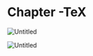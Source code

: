 # Chapter -TeX

![Untitled](Chapter%20-TeX%205f97025f70294b82900cb11d161c8104/Untitled.png)

![Untitled](Chapter%20-TeX%205f97025f70294b82900cb11d161c8104/Untitled%201.png)